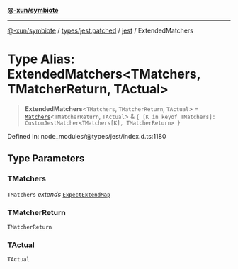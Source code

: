 [**@-xun/symbiote**](../../../../../README.md)

***

[@-xun/symbiote](../../../../../README.md) / [types/jest.patched](../../../README.md) / [jest](../README.md) / ExtendedMatchers

# Type Alias: ExtendedMatchers\<TMatchers, TMatcherReturn, TActual\>

> **ExtendedMatchers**\<`TMatchers`, `TMatcherReturn`, `TActual`\> = [`Matchers`](../interfaces/Matchers.md)\<`TMatcherReturn`, `TActual`\> & `{ [K in keyof TMatchers]: CustomJestMatcher<TMatchers[K], TMatcherReturn> }`

Defined in: node\_modules/@types/jest/index.d.ts:1180

## Type Parameters

### TMatchers

`TMatchers` *extends* [`ExpectExtendMap`](../interfaces/ExpectExtendMap.md)

### TMatcherReturn

`TMatcherReturn`

### TActual

`TActual`
